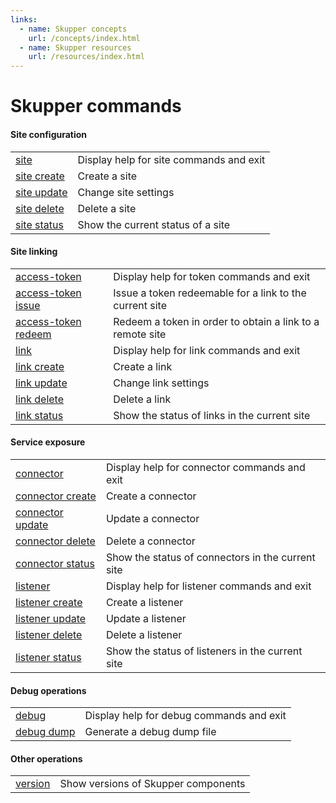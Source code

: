```yaml
---
links:
  - name: Skupper concepts
    url: /concepts/index.html
  - name: Skupper resources
    url: /resources/index.html
---
```


# Skupper commands

#### Site configuration

| | |
|-|-|
| [site](site.html) | Display help for site commands and exit |
| [site create](site-create.html) | Create a site |
| [site update](site-update.html) | Change site settings |
| [site delete](site-delete.html) | Delete a site |
| [site status](site-status.html) | Show the current status of a site |

#### Site linking

| | |
|-|-|
| [access-token](access-token.html) | Display help for token commands and exit |
| [access-token issue](access-token-issue.html) | Issue a token redeemable for a link to the current site |
| [access-token redeem](access-token-redeem.html) | Redeem a token in order to obtain a link to a remote site |
| [link](link.html) | Display help for link commands and exit |
| [link create](link-create.html) | Create a link |
| [link update](link-update.html) | Change link settings |
| [link delete](link-delete.html) | Delete a link |
| [link status](link-status.html) | Show the status of links in the current site |

#### Service exposure

| | |
|-|-|
| [connector](connector.html) | Display help for connector commands and exit |
| [connector create](connector-create.html) | Create a connector |
| [connector update](connector-update.html) | Update a connector |
| [connector delete](connector-delete.html) | Delete a connector |
| [connector status](connector-status.html) | Show the status of connectors in the current site |
| [listener](listener.html) | Display help for listener commands and exit |
| [listener create](listener-create.html) | Create a listener |
| [listener update](listener-update.html) | Update a listener |
| [listener delete](listener-delete.html) | Delete a listener |
| [listener status](listener-status.html) | Show the status of listeners in the current site |

#### Debug operations

| | |
|-|-|
| [debug](debug.html) | Display help for debug commands and exit |
| [debug dump](debug-dump.html) | Generate a debug dump file |

#### Other operations

| | |
|-|-|
| [version](version.html) | Show versions of Skupper components  |
